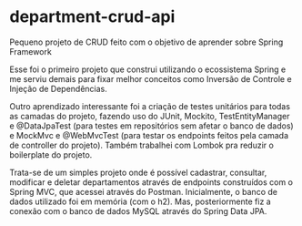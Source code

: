 # department-crud-api
Pequeno projeto de CRUD feito com o objetivo de aprender sobre Spring Framework

Esse foi o primeiro projeto que construi utilizando o ecossistema Spring e me serviu demais para fixar melhor conceitos como Inversão de Controle e Injeção de Dependências. 

Outro aprendizado interessante foi a criação de testes unitários para todas as camadas do projeto, fazendo uso do JUnit, Mockito, TestEntityManager e @DataJpaTest (para testes em repositórios sem afetar o banco de dados) e MockMvc e @WebMvcTest (para testar os endpoints feitos pela camada de controller do projeto). Também trabalhei com Lombok pra reduzir o boilerplate do projeto.

Trata-se de um simples projeto onde é possível cadastrar, consultar, modificar e deletar departamentos através de endpoints construídos com o Spring MVC, que acessei através do Postman. Inicialmente, o banco de dados utilizado foi em memória (com o h2). Mas, posteriormente fiz a conexão com o banco de dados MySQL através do Spring Data JPA.

